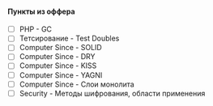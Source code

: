 #### Пункты из оффера

- [ ] PHP - GC
- [ ] Тетсирование - Test Doubles
- [ ] Computer Since - SOLID
- [ ] Computer Since - DRY
- [ ] Computer Since - KISS
- [ ] Computer Since - YAGNI
- [ ] Computer Since - Слои монолита
- [ ] Security - Методы шифрования, области применения
